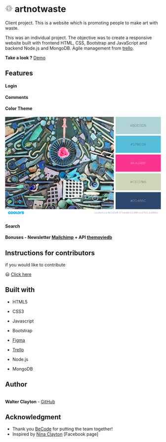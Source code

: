 # ![alt text](./images/logo.jpg) artnotwaste

Client project. This is a website which is promoting people to make art with waste. 


This was an individual project. The objective was to create a responsive website built with frontend  HTML, CSS, Bootstrap and JavaScript and backend Node.js and MongoDB.
Agile management from [trello](https://trello.com).

**Take a look ?** [Demo](https://walter-clayton.github.io/artnotwaste/)

## Features

#### Login

#### Comments

#### Color Theme
![alt text](./images/collage.png "Palette")

#### Search

#### Bonuses - Newsletter [Mailchimp](https://mailchimp.com/en/) + API [themoviedb](https://www.themoviedb.org/documentation/api)

## Instructions for contributors

if you would like to contribute 

:smiley: [Click here](contribute.md)


## Built with

* HTML5
* CSS3
* Javascript
* Bootstrap
* [Figma](https://www.figma.com/file/hCZo3ab4eSNDKp3VBJLbdG/Make-Art-Not-Waste?node-id=0%3A1) 
* [Trello](https://trello.com/b/8x5yzqEL/make-art-not-waste)

* Node.js
* MongoDB


## Author

<br>**Walter Clayton** - [GitHub](https://github.com/walter-clayton) 

## Acknowledgment

* Thank you [BeCode](https://www.becode.org) for putting the team together!
* Inspired by [Nina Clayton](https://www.facebook.com/artnotwaste/) [Facebook page]

